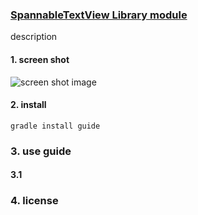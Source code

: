 ### [SpannableTextView Library module](https://github.com/ksu3101/SpannableTextView)
description  

#### 1. screen shot
![screen shot image](https://github.com/ksu3101/TIL/blob/master/Android/images/fixed_img.png)

#### 2. install
```
gradle install guide
```  
  
### 3. use guide  
#### 3.1 


### 4. license
```
```
